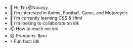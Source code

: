 - 👋 Hi, I’m @Nuuzyy
- 👀 I’m interested in Anime, Football, Game, and Motorcycle 
- 🌱 I’m currently learning CSS & Html
- 💞️ I’m looking to collaborate on idk
- 📫 How to reach me idk
- 😄 Pronouns: Ibnu
- ⚡ Fun fact: idk 

<!---
Nuuzyy/Nuuzyy is a ✨ special ✨ repository because its `README.md` (this file) appears on your GitHub profile.
You can click the Preview link to take a look at your changes.
--->
